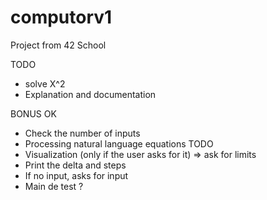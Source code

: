 # computorv1
Project from 42 School

TODO
- solve X^2
- Explanation and documentation

BONUS
    OK
- Check the number of inputs
- Processing natural language equations
    TODO
- Visualization (only if the user asks for it) => ask for limits
- Print the delta and steps
- If no input, asks for input
- Main de test ?

